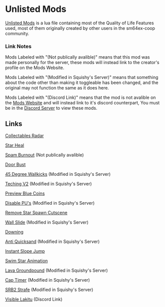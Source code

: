 # Unlisted Mods

[Unlisted Mods](./unlisted-mods.lua) is a lua file containing most of the Quality of Life Features used, most of them originally created by other users in the sm64ex-coop community.

### Link Notes

Mods Labeled with "(Not publically avalible)" means that this mod was made personally for the server, these mods will instead link to the creator's profile on the Mods Website.

Mods Labeled with "(Modified in Squishy's Server)" means that something about the code other than making it toggleable has been changed, and the original may not function the same as it does here.

Mods Labeled with "(Discord Link)" means that the mod is not avalible on the [Mods Website](https://sm64ex-coopmods.com/) and will instead link to it's discord counterpart, You must be in the [Discord Server](https://discord.gg/G2zMwjbxdh) to view these mods.

## Links

[Collectables Radar](https://sm64ex-coopmods.com/red-coin-radar-2/)

[Star Heal](https://sm64ex-coopmods.com/star-heal/)

[Spam Burnout](https://sm64ex-coopmods.com/user/agent+x/) (Not publically avalible)

[Door Bust](https://sm64ex-coopmods.com/door-bust/)

[45 Degree Wallkicks](https://sm64ex-coopmods.com/45-degree-wallkicks/) (Modified in Squishy's Server)

[Teching V2](https://sm64ex-coopmods.com/teching/) (Modified in Squishy's Server)

[Preview Blue Coins](https://sm64ex-coopmods.com/preview-blue-coins/)

[Disable PU's](https://sm64ex-coopmods.com/disable-parallel-universes/) (Modified in Squishy's Server)

[Remove Star Spawn Cutscene](https://sm64ex-coopmods.com/remove-star-spawn-cutscene/)

[Wall Slide](https://sm64ex-coopmods.com/wallslide/) (Modified in Squishy's Server)

[Downing](https://sm64ex-coopmods.com/downing/)

[Anti Quicksand](https://sm64ex-coopmods.com/anti-quicksand/) (Modified in Squishy's Server)

[Instant Slope Jump](https://sm64ex-coopmods.com/instant-slope-jumps/)

[Swim Star Animation](https://sm64ex-coopmods.com/swim-star-animation/)

[Lava Groundpound](https://sm64ex-coopmods.com/lava-ground-pound/) (Modified in Squishy's Server)

[Cap Timer](https://sm64ex-coopmods.com/hud-cap-timer/) (Modified in Squishy's Server)

[SRB2 Strafe](https://sm64ex-coopmods.com/srb2-strafe/) (Modified in Squishy's Server)

[Visible Lakitu](https://discordapp.com/channels/752682015614173235/755907254318006362/1080585559463960637) (Discord Link)
